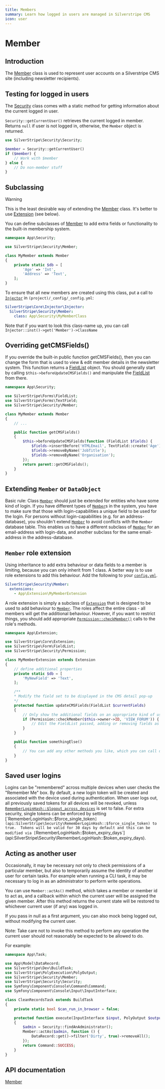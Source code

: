 ```yaml
---
title: Members
summary: Learn how logged in users are managed in Silverstripe CMS
icon: user
---
```


# Member

## Introduction

The [Member](api:SilverStripe\Security\Member) class is used to represent user accounts on a Silverstripe CMS site (including newsletter recipients).

## Testing for logged in users

The [Security](api:SilverStripe\Security\Security) class comes with a static method for getting information about the current logged in user.

`Security::getCurrentUser()` retrieves the current logged in member.  Returns `null` if user is not logged in, otherwise, the `Member` object is returned.

```php
use SilverStripe\Security\Security;

$member = Security::getCurrentUser()
if ($member) {
    // Work with $member
} else {
    // Do non-member stuff
}
```

## Subclassing

> [!WARNING]
> This is the least desirable way of extending the [Member](api:SilverStripe\Security\Member) class. It's better to use [Extension](api:SilverStripe\Core\Extension)
> (see below).

You can define subclasses of [Member](api:SilverStripe\Security\Member) to add extra fields or functionality to the built-in membership system.

```php
namespace App\Security;

use SilverStripe\Security\Member;

class MyMember extends Member
{
    private static $db = [
        'Age' => 'Int',
        'Address' => 'Text',
    ];
}
```

To ensure that all new members are created using this class, put a call to [`Injector`](api:SilverStripe\Core\Injector\Injector) in
`(project)/_config/_config.yml`:

```yml
SilverStripe\Core\Injector\Injector:
  SilverStripe\Security\Member:
    class: App\Security\MyMemberClass
```

Note that if you want to look this class-name up, you can call `Injector::inst()->get('Member')->ClassName`

## Overriding getCMSFields()

If you override the built-in public function getCMSFields(), then you can change the form that is used to view & edit member
details in the newsletter system.  This function returns a [FieldList](api:SilverStripe\Forms\FieldList) object.  You should generally start by calling
`$this->beforeUpdateCMSFields()` and manipulate the [FieldList](api:SilverStripe\Forms\FieldList) from there.

```php
namespace App\Security;

use SilverStripe\Forms\FieldList;
use SilverStripe\Forms\TextField;
use SilverStripe\Security\Member;

class MyMember extends Member
{
    // ...

    public function getCMSFields()
    {
        $this->beforeUpdateCMSFields(function (FieldList $fields) {
            $fields->insertBefore('HTMLEmail', TextField::create('Age'));
            $fields->removeByName('JobTitle');
            $fields->removeByName('Organisation');
        });
        return parent::getCMSFields();
    }
}
```

## Extending `Member` or `DataObject`

Basic rule: Class [`Member`](api:SilverStripe\Security\Member) should just be extended for entities who have some kind of login.
If you have different types of [`Member`](api:SilverStripe\Security\Member)s in the system, you have to make sure that those with login-capabilities a unique field to be used for the login.
For persons without login-capabilities (e.g. for an address-database), you shouldn't extend [`Member`](api:SilverStripe\Security\Member) to avoid conflicts
with the `Member` database table. This enables us to have a different subclass of [`Member`](api:SilverStripe\Security\Member) for an email-address with login-data,
and another subclass for the same email-address in the address-database.

## `Member` role extension

Using inheritance to add extra behaviour or data fields to a member is limiting, because you can only inherit from 1
class. A better way is to use role extensions to add this behaviour. Add the following to your
[`config.yml`](/developer_guides/configuration/configuration/#configuration-yaml-syntax-and-rules).

```yml
SilverStripe\Security\Member:
  extensions:
    - App\Extension\MyMemberExtension
```

A role extension is simply a subclass of [`Extension`](api:SilverStripe\Core\Extension) that is designed to be used to add behaviour to [`Member`](api:SilverStripe\Security\Member).
The roles affect the entire class - all members will get the additional behaviour.  However, if you want to restrict
things, you should add appropriate [`Permission::checkMember()`](api:SilverStripe\Security\Permission::checkMember()) calls to the role's methods.

```php
namespace App\Extension;

use SilverStripe\Core\Extension;
use SilverStripe\Form\FieldList;
use SilverStripe\Security\Permission;

class MyMemberExtension extends Extension
{
    // define additional properties
    private static $db = [
        'MyNewField' => 'Text',
    ];

    /**
    * Modify the field set to be displayed in the CMS detail pop-up
    */
    protected function updateCMSFields(FieldList $currentFields)
    {
        // Only show the additional fields on an appropriate kind of use
        if (Permission::checkMember($this->owner->ID, 'VIEW_FORUM')) {
            // Edit the FieldList passed, adding or removing fields as necessary
        }
    }

    public function somethingElse()
    {
        // You can add any other methods you like, which you can call directly on the member object.
    }
}
```

## Saved user logins

Logins can be "remembered" across multiple devices when user checks the "Remember Me" box. By default, a new login token
will be created and associated with the device used during authentication. When user logs out, all previously saved tokens
for all devices will be revoked, unless [`RememberLoginHash::$logout_across_devices`](api:SilverStripe\Security\RememberLoginHash::$logout_across_devices) is set to false. For extra security,
single tokens can be enforced by setting [`RememberLoginHash::$force_single_token`](api:SilverStripe\Security\RememberLoginHash::$force_single_token) to true.  Tokens will be valid for 30 days by
default and this can be modified via [`RememberLoginHash::$token_expiry_days`](api:SilverStripe\Security\RememberLoginHash::$token_expiry_days).

## Acting as another user

Occasionally, it may be necessary not only to check permissions of a particular member, but also to
temporarily assume the identity of another user for certain tasks. For example when running a CLI task,
it may be necessary to log in as an administrator to perform write operations.

You can use `Member::actAs()` method, which takes a member or member id to act as, and a callback
within which the current user will be assigned the given member. After this method returns
the current state will be restored to whichever current user (if any) was logged in.

If you pass in null as a first argument, you can also mock being logged out, without modifying
the current user.

Note: Take care not to invoke this method to perform any operation the current user should not
reasonably be expected to be allowed to do.

For example:

```php
namespace App\Task;

use App\Model\DataRecord;
use SilverStripe\Dev\BuildTask;
use SilverStripe\PolyExecution\PolyOutput;
use SilverStripe\Security\Member;
use SilverStripe\Security\Security;
use Symfony\Component\Console\Command\Command;
use Symfony\Component\Console\Input\InputInterface;

class CleanRecordsTask extends BuildTask
{
    private static bool $can_run_in_browser = false;

    protected function execute(InputInterface $input, PolyOutput $output): int
    {
        $admin = Security::findAnAdministrator();
        Member::actAs($admin, function () {
            DataRecord::get()->filter('Dirty', true)->removeAll();
        });
        return Command::SUCCESS;
    }
}
```

## API documentation

[Member](api:SilverStripe\Security\Member)
